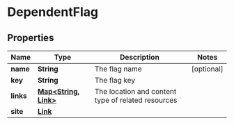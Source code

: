 

# DependentFlag


## Properties

| Name | Type | Description | Notes |
|------------ | ------------- | ------------- | -------------|
|**name** | **String** | The flag name |  [optional] |
|**key** | **String** | The flag key |  |
|**links** | [**Map&lt;String, Link&gt;**](Link.md) | The location and content type of related resources |  |
|**site** | [**Link**](Link.md) |  |  |



